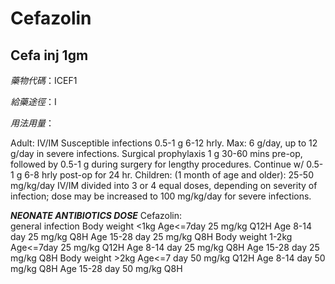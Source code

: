 # Cefazolin

## Cefa inj 1gm

*藥物代碼*：ICEF1

*給藥途徑*：I

*用法用量*：

Adult: IV/IM Susceptible infections 0.5-1 g 6-12 hrly. Max: 6 g/day, up to 12 g/day in severe infections. Surgical prophylaxis 1 g 30-60 mins pre-op, followed by 0.5-1 g during surgery for lengthy procedures. Continue w/ 0.5-1 g 6-8 hrly post-op for 24 hr.
Children: (1 month of age and older): 25-50 mg/kg/day IV/IM divided into 3 or 4 equal doses, depending on severity of infection; dose may be increased to 100 mg/kg/day for severe infections.

*****NEONATE ANTIBIOTICS DOSE*****
Cefazolin:   
general infection
Body weight <1kg Age<=7day 25 mg/kg Q12H
  Age 8-14 day 25 mg/kg Q8H
  Age 15-28 day 25 mg/kg Q8H
Body weight 1-2kg Age<=7day 25 mg/kg Q12H
  Age 8-14 day    25 mg/kg Q8H
  Age 15-28 day  25 mg/kg Q8H
Body weight >2kg  Age<=7 day      50 mg/kg Q12H
  Age 8-14 day    50 mg/kg Q8H
  Age 15-28 day  50 mg/kg Q8H

